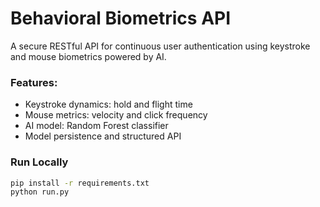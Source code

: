 # Behavioral Biometrics API

A secure RESTful API for continuous user authentication using keystroke and mouse biometrics powered by AI.

### Features:
- Keystroke dynamics: hold and flight time
- Mouse metrics: velocity and click frequency
- AI model: Random Forest classifier
- Model persistence and structured API

### Run Locally

```bash
pip install -r requirements.txt
python run.py
